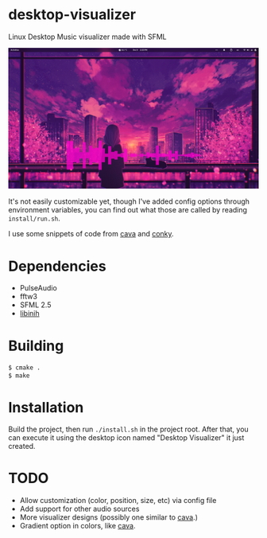 # desktop-visualizer
Linux Desktop Music visualizer made with SFML

![](screenshot.png)

It's not easily customizable yet, though I've added config options through environment variables, you can find out what those are called by reading `install/run.sh`.

I use some snippets of code from [cava](https://github.com/karlstav/cava) and [conky](https://github.com/brndnmtthws/conky).

# Dependencies

 - PulseAudio
 - fftw3
 - SFML 2.5
 - [libinih](https://github.com/benhoyt/inih)
# Building

```
$ cmake .
$ make
```

# Installation

Build the project, then run `./install.sh` in the project root. After that, you can execute it using the desktop icon named "Desktop Visualizer" it just created.

# TODO

 - Allow customization (color, position, size, etc) via config file
 - Add support for other audio sources
 - More visualizer designs (possibly one similar to [cava](https://github.com/karlstav/cava).)
 - Gradient option in colors, like [cava](https://github.com/karlstav/cava).
